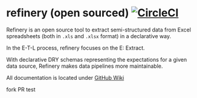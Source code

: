 # refinery (open sourced) [![CircleCI](https://circleci.com/gh/VorTECHsa/refinery/tree/master.svg?style=svg&circle-token=337bc7437e73c483bac8309a2ed1ff12b392c1fc)](https://circleci.com/gh/VorTECHsa/refinery/tree/master)

Refinery is an open source tool to extract semi-structured data from Excel spreadsheets (both in `.xls` and `.xlsx` format) in a declarative way.

In the E-T-L process, refinery focuses on the E: Extract.

With declarative DRY schemas representing the expectations for a given data source, Refinery makes data pipelines more maintainable. 

All documentation is located under [GitHub Wiki](https://github.com/VorTECHsa/refinery/wiki)

fork PR test